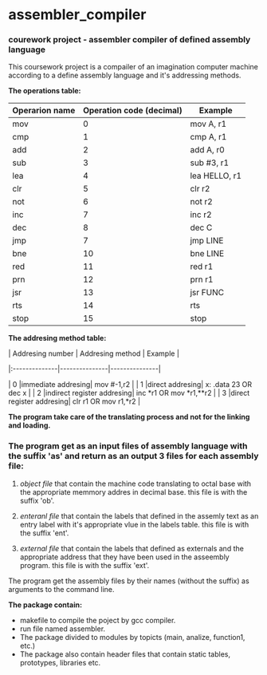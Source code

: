 # assembler_compiler
### courework project - assembler compiler of defined assembly language

This coursework project is a compailer of an imagination computer machine according to a define assembly language and it's addressing methods.


**The operations table:**  

| Operarion name | Operation code (decimal) | Example |
| --------------|:-------------------------|--------|
| mov |0| mov A, r1 |
| cmp |1| cmp A, r1 |
| add |2| add A, r0 |
| sub |3| sub #3, r1 |
| lea |4| lea HELLO, r1 |
| clr |5| clr r2 |
| not |6| not r2 |
| inc |7| inc r2 |
| dec |8| dec C |
| jmp |7| jmp LINE |
| bne |10| bne LINE |
| red |11| red r1 |
| prn |12| prn r1 |
| jsr |13| jsr FUNC |
| rts |14| rts |
| stop |15| stop |



**The addresing method table:**

	
| Addresing number | Addresing method | Example |

|:--------------|---------------|---------------|

| 0 |immediate addresing| mov #-1,r2 |
| 1 |direct addresing| x: .data 23 OR dec x |
| 2 |indirect register addresing| inc *r1 OR mov *r1,**r2 |
| 3 |direct register addresing| clr r1 OR  mov r1,*r2 |




 **The program take care of the translating process and not for the linking and loading.**



### The program get as an input files of assembly language with the suffix 'as' and return as an output 3 files for each assembly file: ###

1. *object file* that contain the machine code translating to octal base with the appropriate memmory addres in decimal base.
this file is with the suffix 'ob'.

2. *enteranl file* that contain the labels that defined in the assemly text as an entry label with it's appropriate vlue in the labels table.
this file is with the suffix 'ent'.

3. *external file* that contain the labels that defined as externals and the appropriate address that they have been used in the asseembly program. this file is with the suffix 'ext'.

The program get the assembly files by their names (without the suffix) as arguments to the command line.

**The package contain:**
- makefile to compile the poject by gcc compiler.
- run file named assembler.
- The package divided to modules by topicts (main, analize, function1, etc.)
- The package also contain header files that contain static tables, prototypes, libraries etc.
